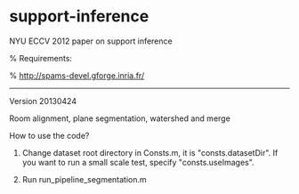 support-inference
=================

NYU ECCV 2012 paper on support inference


% Requirements:


% http://spams-devel.gforge.inria.fr/


-------------------------------------------------
Version 20130424

Room alignment, plane segmentation, watershed and merge

How to use the code?

1. Change dataset root directory in Consts.m, it is "consts.datasetDir".
   If you want to run a small scale test, specify "consts.useImages".

2. Run run_pipeline_segmentation.m
